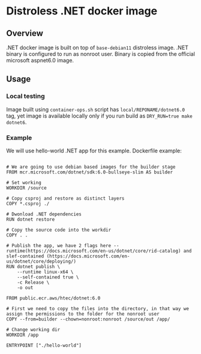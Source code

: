 # Distroless .NET docker image

## Overview
.NET docker image is built on top of `base-debian11` distroless image. .NET binary is configured to run as nonroot user. Binary is copied from the official microsoft aspnet6.0 image.

## Usage 

### Local testing

Image built using `container-ops.sh` script has `local/REPONAME/dotnet6.0` tag, yet image is available locally only if you run 
build as `DRY_RUN=true make dotnet6`.

### Example

We will use hello-world .NET app for this example.
Dockerfile example:

```

# We are going to use debian based images for the builder stage
FROM mcr.microsoft.com/dotnet/sdk:6.0-bullseye-slim AS builder

# Set working
WORKDIR /source

# Copy csproj and restore as distinct layers
COPY *.csproj ./

# Dwonload .NET dependencies
RUN dotnet restore

# Copy the source code into the workdir
COPY . .

# Publish the app, we have 2 flags here --runtime(https://docs.microsoft.com/en-us/dotnet/core/rid-catalog) and slef-contained (https://docs.microsoft.com/en-us/dotnet/core/deploying/)
RUN dotnet publish \
    --runtime linux-x64 \
    --self-contained true \
    -c Release \
    -o out

FROM public.ecr.aws/htec/dotnet:6.0

# First we need to copy the files into the directory, in that way we assign the permissions to the folder for the nonroot user
COPY --from=builder --chown=nonroot:nonroot /source/out /app/

# Change working dir
WORKDIR /app

ENTRYPOINT ["./hello-world"]


```